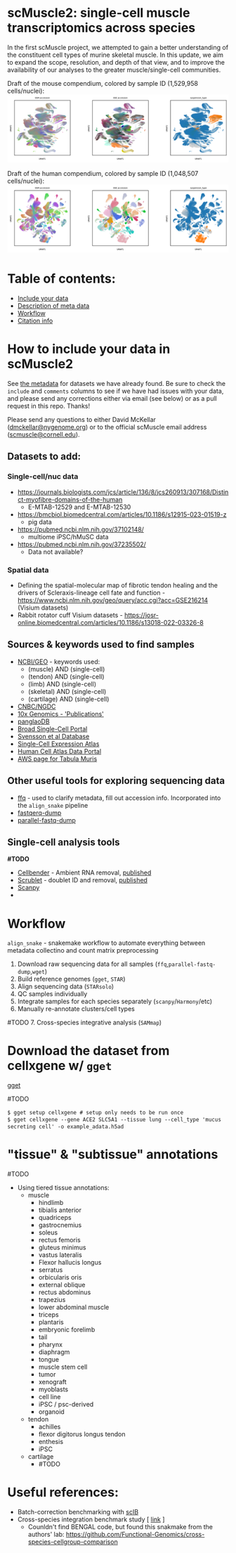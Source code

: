 # **scMuscle2:** single-cell muscle transcriptomics across species
In the first scMuscle project, we attempted to gain a better understanding of the constituent cell types of murine skeletal muscle. In this update, we aim to expand the scope, resolution, and depth of that view, and to improve the availability of our analyses to the greater muscle/single-cell communities.

Draft of the mouse compendium, colored by sample ID (1,529,958 cells/nuclei):  
![scMuscle2: mouse](figures/umapmouse_gsm_umap.png)

Draft of the human compendium, colored by sample ID (1,048,507 cells/nuclei):  
![scMuscle2: human](figures/umaphuman_gsm_umap.png)

# Table of contents:
<!---toc start-->
  * [Include your data](#how-to-include-your-data-in-scMuscle2)
  * [Description of meta data](https://github.com/mckellardw/scMuscle2/blob/main/metadata_info.md)
  * [Workflow](#workflow)
  * [Citation info](#citation-info)
<!---toc end-->


# How to include your data in scMuscle2
See [the metadata](https://github.com/mckellardw/scMuscle2/blob/main/scMuscle2_metadata_v1-0.csv) for datasets we have already found. Be sure to check the `include` and `comments` columns to see if we have had issues with your data, and please send any corrections either via email (see below) or as a pull request in this repo. Thanks!

Please send any questions to either David McKellar (dmckellar@nygenome.org) or to the official scMuscle email address (scmuscle@cornell.edu).

## Datasets to add:
### Single-cell/nuc data
- https://journals.biologists.com/jcs/article/136/8/jcs260913/307168/Distinct-myofibre-domains-of-the-human
  - E-MTAB-12529 and E-MTAB-12530
- https://bmcbiol.biomedcentral.com/articles/10.1186/s12915-023-01519-z 
  - pig data 
- https://pubmed.ncbi.nlm.nih.gov/37102148/
  - multiome iPSC/hMuSC data
- https://pubmed.ncbi.nlm.nih.gov/37235502/
  - Data not available?

### Spatial data
- Defining the spatial-molecular map of fibrotic tendon healing and the drivers of Scleraxis-lineage cell fate and function - https://www.ncbi.nlm.nih.gov/geo/query/acc.cgi?acc=GSE216214 (Visium datasets)
- Rabbit rotator cuff Visium datasets - https://josr-online.biomedcentral.com/articles/10.1186/s13018-022-03326-8
<!-- - None in the queue... Send me more data please! -->

## Sources & keywords used to find samples
- [NCBI/GEO](https://www.ncbi.nlm.nih.gov/geo/) - keywords used:
  - (muscle) AND (single-cell)
  - (tendon) AND (single-cell)
  - (limb) AND (single-cell)
  - (skeletal) AND (single-cell)
  - (cartilage) AND (single-cell)
- [CNBC/NGDC](https://ngdc.cncb.ac.cn/)
- [10x Genomics - 'Publications'](https://www.10xgenomics.com/resources/publications)
- [panglaoDB](https://panglaodb.se/)
- [Broad Single-Cell Portal](https://singlecell.broadinstitute.org/single_cell)
- [Svensson et al Database](http://www.nxn.se/single-cell-studies/gui)
- [Single-Cell Expression Atlas](https://www.ebi.ac.uk/gxa/sc/home)
- [Human Cell Atlas Data Portal](https://data.humancellatlas.org/explore/projects)
- [AWS page for Tabula Muris](https://s3.console.aws.amazon.com/s3/buckets/czb-tabula-muris-senis?region=us-west-2&prefix=10x/FASTQs/&showversions=false)

## Other useful tools for exploring sequencing data
- [ffq](https://github.com/pachterlab/ffq) - used to clarify metadata, fill out accession info. Incorporated into the `align_snake` pipeline
- [fastqerq-dump](https://github.com/ncbi/sra-tools/wiki/HowTo:-fasterq-dump)
- [parallel-fastq-dump](https://github.com/rvalieris/parallel-fastq-dump)

## Single-cell analysis tools
**#TODO**
- [Cellbender](https://github.com/broadinstitute/CellBender) - Ambient RNA removal, [published](https://doi.org/10.1101/791699)
- [Scrublet](https://github.com/swolock/scrublet) - doublet ID and removal, [published](https://www.sciencedirect.com/science/article/pii/S2405471218304745)
- [Scanpy](TODO)
-


# **Workflow**
`align_snake` - snakemake workflow to automate everything between metadata collectino and count matrix preprocessing
1. Download raw sequencing data for all samples (`ffq`,`parallel-fastq-dump`,`wget`)
2. Build reference genomes (`gget`, `STAR`)
3. Align sequencing data (`STARsolo`)  
4. QC samples individually
5. Integrate samples for each species separately (`scanpy`/`Harmony`/etc)
6. Manually re-annotate clusters/cell types

#TODO
7. Cross-species integrative analysis (`SAMmap`)

# Download the dataset from cellxgene w/ `gget`
[gget](https://github.com/pachterlab/gget)

#TODO
```
$ gget setup cellxgene # setup only needs to be run once
$ gget cellxgene --gene ACE2 SLC5A1 --tissue lung --cell_type 'mucus secreting cell' -o example_adata.h5ad
```

# "tissue" & "subtissue" annotations
#TODO
- Using tiered tissue annotations:
  - muscle
    - hindlimb
    - tibialis anterior
    - quadriceps
    - gastrocnemius
    - soleus
    - rectus femoris
    - gluteus minimus
    - vastus lateralis
    - Flexor hallucis longus
    - serratus
    - orbicularis oris
    - external oblique
    - rectus abdominus
    - trapezius
    - lower abdominal muscle
    - triceps
    - plantaris
    - embryonic forelimb
    - tail
    - pharynx
    - diaphragm
    - tongue
    - muscle stem cell
    - tumor
    - xenograft
    - myoblasts
    - cell line
    - iPSC / psc-derived
    - organoid
  - tendon
    - achilles
    - flexor digitorus longus tendon
    - enthesis
    - iPSC
  - cartilage
    - #TODO


# Useful references:
- Batch-correction benchmarking with [scIB](https://github.com/theislab/scib)
- Cross-species integration benchmark study [ [link](https://www.biorxiv.org/content/10.1101/2022.09.27.509674v1) ]
  - Counldn't find BENGAL code, but found this snakmake from the authors' lab: https://github.com/Functional-Genomics/cross-species-cellgroup-comparison
